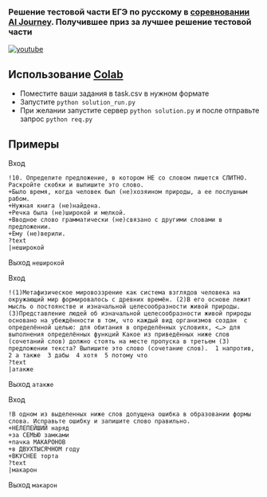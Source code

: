 ### Решение тестовой части ЕГЭ по русскому в [соревновании AI Journey](https://contest.ai-journey.ru/ru/leaderboard). Получившее приз за лучшее решение тестовой части
[![youtube](https://img.youtube.com/vi/XfCe_xWvVgY/0.jpg)](http://www.youtube.com/watch?v=XfCe_xWvVgY)
## Использование [Colab](https://colab.research.google.com/github/vlomme/Decision-Russian-EGE/blob/master/Decision_Russian_EGE.ipynb)
- Поместите ваши задания в task.csv в нужном формате
- Запустите `python solution_run.py`
- При желании запустите сервер `python solution.py` и после отправьте запрос `python req.py`

## Примеры
Вход

```
!10. Определите предложение, в котором НЕ со словом пишется СЛИТНО. Раскройте скобки и выпишите это слово.
+Было время, когда человек был (не)хозяином природы, а ее послушным рабом.
+Нужная книга (не)найдена.
+Речка была (не)широкой и мелкой.
+Вводное слово грамматически (не)связано с другими словами в предложении.
+Ему (не)верили.
?text
|неширокой
```
Выход `неширокой`

Вход
```
!(1)Метафизическое мировоззрение как система взглядов человека на окружающий мир формировалось с древних времён. (2)В его основе лежит мысль о постоянстве и изначальной целесообразности живой природы. (3)Представление людей об изначальной целесообразности живой природы основано на убеждённости в том, что каждый вид организмов создан  с определённой целью: для обитания в определённых условиях, <…> для выполнения определённых функций Какое из приведённых ниже слов (сочетаний слов) должно стоять на месте пропуска в третьем (3) предложении текста? Выпишите это слово (сочетание слов).  1 напротив,  2 а также  3 дабы  4 хотя  5 потому что 
?text
|атакже
```
Выход `атакже`

Вход
```
!В одном из выделенных ниже слов допущена ошибка в образовании формы слова. Исправьте ошибку и запишите слово правильно. 
+НЕЛЕПЕЙШИЙ наряд 
+за СЕМЬЮ замками 
+пачка МАКАРОНОВ 
+в ДВУХТЫСЯЧНОМ году 
+ВКУСНЕЕ торта
?text
|макарон
```
Выход `макарон`
